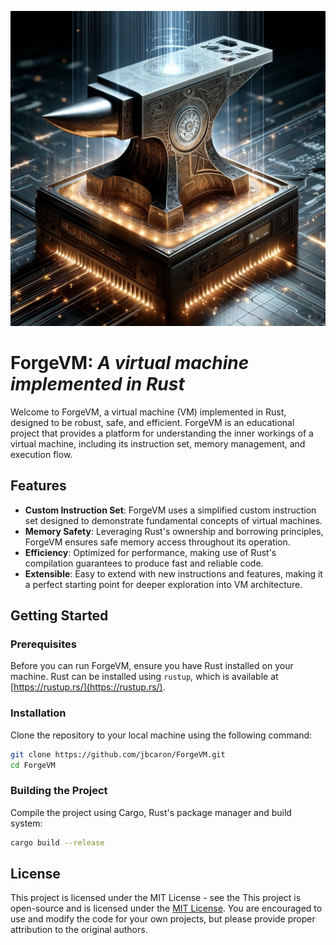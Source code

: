 ![ForgeVM logo](assets/logo.png)

# ForgeVM: _A virtual machine implemented in Rust_

Welcome to ForgeVM, a virtual machine (VM) implemented in Rust, designed to be robust, safe, and efficient. ForgeVM is an educational project that provides a platform for understanding the inner workings of a virtual machine, including its instruction set, memory management, and execution flow.


## Features

- **Custom Instruction Set**: ForgeVM uses a simplified custom instruction set designed to demonstrate fundamental concepts of virtual machines.
- **Memory Safety**: Leveraging Rust's ownership and borrowing principles, ForgeVM ensures safe memory access throughout its operation.
- **Efficiency**: Optimized for performance, making use of Rust's compilation guarantees to produce fast and reliable code.
- **Extensible**: Easy to extend with new instructions and features, making it a perfect starting point for deeper exploration into VM architecture.


## Getting Started

### Prerequisites

Before you can run ForgeVM, ensure you have Rust installed on your machine. Rust can be installed using `rustup`, which is available at [https://rustup.rs/](https://rustup.rs/).


### Installation

Clone the repository to your local machine using the following command:

```bash
git clone https://github.com/jbcaron/ForgeVM.git
cd ForgeVM
```

### Building the Project
Compile the project using Cargo, Rust's package manager and build system:

```bash
cargo build --release
```


## License

This project is licensed under the MIT License - see the 
This project is open-source and is licensed under the [MIT License](LICENSE). You are encouraged to use and modify the code for your own projects, but please provide proper attribution to the original authors.